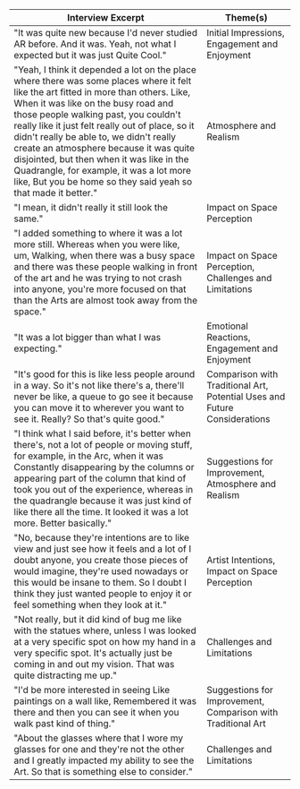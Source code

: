 
| **Interview Excerpt**                                                                                                                                                                                                                                                                                                                                                                                                                                                                                                  | **Theme(s)**                                                              |
| ---------------------------------------------------------------------------------------------------------------------------------------------------------------------------------------------------------------------------------------------------------------------------------------------------------------------------------------------------------------------------------------------------------------------------------------------------------------------------------------------------------------------- | ------------------------------------------------------------------------- |
| "It was quite new because I'd never studied AR before. And it was. Yeah, not what I expected but it was just Quite Cool."                                                                                                                                                                                                                                                                                                                                                                                              | Initial Impressions, Engagement and Enjoyment                             |
| "Yeah, I think it depended a lot on the place where there was some places where it felt like the art fitted in more than others. Like, When it was like on the busy road and those people walking past, you couldn't really like it just felt really out of place, so it didn't really be able to, we didn't really create an atmosphere because it was quite disjointed, but then when it was like in the Quadrangle, for example, it was a lot more like, But you be home so they said yeah so that made it better." | Atmosphere and Realism                                                    |
| "I mean, it didn't really it still look the same."                                                                                                                                                                                                                                                                                                                                                                                                                                                                     | Impact on Space Perception                                                |
| "I added something to where it was a lot more still. Whereas when you were like, um, Walking, when there was a busy space and there was these people walking in front of the art and he was trying to not crash into anyone, you're more focused on that than the Arts are almost took away from the space."                                                                                                                                                                                                           | Impact on Space Perception, Challenges and Limitations                    |
| "It was a lot bigger than what I was expecting."                                                                                                                                                                                                                                                                                                                                                                                                                                                                       | Emotional Reactions, Engagement and Enjoyment                             |
| "It's good for this is like less people around in a way. So it's not like there's a, there'll never be like, a queue to go see it because you can move it to wherever you want to see it. Really? So that's quite good."                                                                                                                                                                                                                                                                                               | Comparison with Traditional Art, Potential Uses and Future Considerations |
| "I think what I said before, it's better when there's, not a lot of people or moving stuff, for example, in the Arc, when it was Constantly disappearing by the columns or appearing part of the column that kind of took you out of the experience, whereas in the quadrangle because it was just kind of like there all the time. It looked it was a lot more. Better basically."                                                                                                                                    | Suggestions for Improvement, Atmosphere and Realism                       |
| "No, because they're intentions are to like view and just see how it feels and a lot of I doubt anyone, you create those pieces of would imagine, they're used nowadays or this would be insane to them. So I doubt I think they just wanted people to enjoy it or feel something when they look at it."                                                                                                                                                                                                               | Artist Intentions, Impact on Space Perception                             |
| "Not really, but it did kind of bug me like with the statues where, unless I was looked at a very specific spot on how my hand in a very specific spot. It's actually just be coming in and out my vision. That was quite distracting me up."                                                                                                                                                                                                                                                                          | Challenges and Limitations                                                |
| "I'd be more interested in seeing Like paintings on a wall like, Remembered it was there and then you can see it when you walk past kind of thing."                                                                                                                                                                                                                                                                                                                                                                    | Suggestions for Improvement, Comparison with Traditional Art              |
| "About the glasses where that I wore my glasses for one and they're not the other and I greatly impacted my ability to see the Art. So that is something else to consider."                                                                                                                                                                                                                                                                                                                                            | Challenges and Limitations                                                |